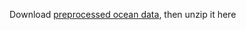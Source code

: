 Download [preprocessed ocean data](https://drive.google.com/file/d/1HkfTknaDe6a-ceWqw2V2yqOe6f7fLGx0/view), then unzip it here